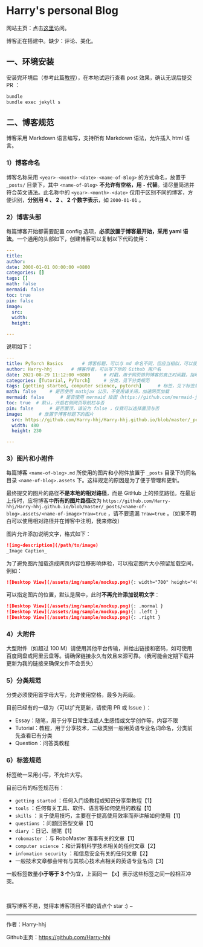 # Harry's personal Blog

网站主页：点击[这里](https://harry-hhj.github.io)访问。



博客正在搭建中。缺少：评论、美化。



## 一、环境安装

安装完环境后（参考此篇[教程](https://harry-hhj.github.io/posts/Building-your-Blog/)），在本地试运行查看 post 效果，确认无误后提交 PR ：

```bash
bundle
bundle exec jekyll s
```



## 二、博客规范

博客采用 Markdown 语言编写，支持所有 Markdown 语法，允许插入 html 语言。

### 1）博客命名

博客名称采用 `<year>-<month>-<date>-<name-of-Blog>` 的方式命名，放置于 `_posts/` 目录下，其中 `<name-of-Blog>` **不允许有空格，用 `-` 代替**。请尽量简洁并符合英文语法。此名称中的 `<year>-<month>-<date>` 仅用于区别不同的博客，方便识别，**分别用 4 、 2 、 2 个数字表示**，如 `2000-01-01` 。



### 2）博客头部

每篇博客开始都需要配置 config 选项，**必须放置于博客最开始，采用 yaml 语法**。一个通用的头部如下，创建博客可以复制以下代码使用：

```yaml
---
title: 
author: 
date: 2000-01-01 00:00:00 +0800
categories: []
tags: []
math: false
mermaid: false
toc: true
pin: false
image:
  src: 
  width: 
  height: 

---
```

说明如下：

```yaml
---
title: PyTorch Basics		# 博客标题，可以与 md 命名不同，但应当相似，可以使用空格
author: Harry-hhj		# 博客作者，可以写下你的 Github 用户名
date: 2021-08-29 11:12:00 +0800		# 时戳，用于网页排列博客的真正时间戳，指明时区
categories: [Tutorial, PyTorch]		# 分类，见下分类规范
tags: [getting started, computer science, pytorch]		# 标签，见下标签规范
math: false		# 是否使用 mathjax 公示，不使用请关闭，加速网页加载
mermaid: false		# 是否使用 mermaid 绘图（https://github.com/mermaid-js/mermaid），不使用请关闭，加速网页加载
toc: true  # 默认，开启右侧网页导航栏与否
pin: false		# 是否置顶，请设为 false ，仅我可以选择置顶与否
image:		# 放置于博客标题下的图片
  src: https://github.com/Harry-hhj/Harry-hhj.github.io/blob/master/_posts/2021-08-29-Pytorch-Basics.assets/pytorch.jpeg?raw=true
  width: 480
  height: 230

---
```



### 3）图片和小附件

每篇博客 `<name-of-blog>.md` 所使用的图片和小附件放置于 `_posts` 目录下的同名目录 `<name-of-blog>.assets` 下。这样规定的原因是为了便于管理和更新。

最终提交的图片的路径**不是本地的相对路径**，而是 GitHub 上的预览路径。在最后上传时，应将博客中**所有的图片路径**改为 `https://github.com/Harry-hhj/Harry-hhj.github.io/blob/master/_posts/<name-of-blog>.assets/<name-of-image>?raw=true` ，请不要遗漏 `?raw=true` 。（如果不明白可以使用相对路径并在博客中注明，我来修改）

图片允许添加说明文字，格式如下：

```markdown
![img-description](/path/to/image)
_Image Caption_
```

为了避免图片加载造成网页内容位移影响体验，可以指定图片大小预留加载空间，例如：

```markdown
![Desktop View](/assets/img/sample/mockup.png){: width="700" height="400" }
```

可以指定图片的位置，默认是居中，此时**不再允许添加说明文字**：

```markdown
![Desktop View](/assets/img/sample/mockup.png){: .normal }
![Desktop View](/assets/img/sample/mockup.png){: .left }
![Desktop View](/assets/img/sample/mockup.png){: .right }
```



### 4）大附件

大型附件（如超过 100 M）请使用其他平台传输，并给出链接和密码，如可使用百度网盘或阿里云盘等。请确保链接永久有效且来源可靠。（我可能会定期下载并更新为我的链接来确保文件不会丢失）



### 5）分类规范

分类必须使用首字母大写，允许使用空格，最多为两级。

目前已经有的一级为（可以扩充更新，请使用 PR 或 Issue ）：

-   Essay：随笔，用于分享日常生活或人生感悟或文学创作等，内容不限
-   Tutorial：教程，用于分享技术，二级类别一般用英语专业名词命名，分类前先查看已有分类
-   Question：问答类教程



### 6）标签规范

标签统一采用小写，不允许大写。

目前已有的标签规范有：

-   `getting started` ：任何入门级教程或知识分享型教程【1】
-   `tools` ：任何有关工具、软件、语言等如何使用的教程【1】
-   `skills` ：关于使用技巧，主要在于提高使用效率而非讲解如何使用【1】
-   `questions` ：问题回答型文章【1】
-   `diary` ：日记、随笔【1】
-   `robomaster` ：与 RoboMaster 赛事有关的文章【1】
-   `computer science` ：和计算机科学技术相关的任何文章【2】
-   `infomation security` ：和信息安全有关的任何文章【2】
-   一般技术文章都会带有与其核心技术点相关的英语专业名词【3】

一般标签数量**小于等于 3 个**为宜，上面同一 【x】表示这些标签之间一般相互冲突。



<br/>

撰写博客不易，觉得本博客项目不错的请点个 star :) ~

----

作者：Harry-hhj

Github主页：https://github.com/Harry-hhj

